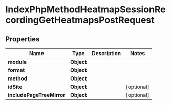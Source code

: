 

# IndexPhpMethodHeatmapSessionRecordingGetHeatmapsPostRequest


## Properties

| Name | Type | Description | Notes |
|------------ | ------------- | ------------- | -------------|
|**module** | **Object** |  |  |
|**format** | **Object** |  |  |
|**method** | **Object** |  |  |
|**idSite** | **Object** |  |  [optional] |
|**includePageTreeMirror** | **Object** |  |  [optional] |




